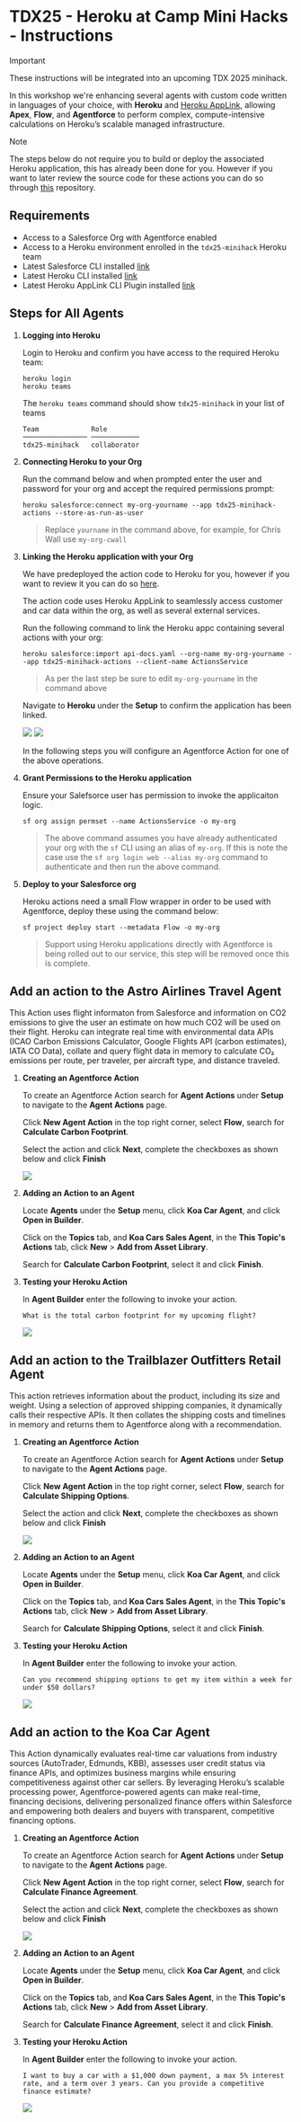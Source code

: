 # TDX25 - Heroku at Camp Mini Hacks - Instructions

> [!IMPORTANT]
> These instructions will be integrated into an upcoming TDX 2025 minihack.

In this workshop we're enhancing several agents with custom code written in languages of your choice, with **Heroku** and [Heroku AppLink](https://devcenter.heroku.com/articles/getting-started-heroku-integration), allowing **Apex**, **Flow**, and **Agentforce** to perform complex, compute-intensive calculations on Heroku’s scalable managed infrastructure.

> [!NOTE]
> The steps below do not require you to build or deploy the associated Heroku application, this has already been done for you. However if you want to later review the source code for these actions you can do so through [this](https://github.com/heroku-examples/heroku-tdx25-minihack-code) repository.

## Requirements

- Access to a Salesforce Org with Agentforce enabled
- Access to a Heroku environment enrolled in the `tdx25-minihack` Heroku team
- Latest Salesforce CLI installed [link](https://developer.salesforce.com/docs/atlas.en-us.sfdx_setup.meta/sfdx_setup/sfdx_setup_install_cli.htm)
- Latest Heroku CLI installed [link](https://devcenter.heroku.com/articles/heroku-cli#install-the-heroku-cli)
- Latest Heroku AppLink CLI Plugin installed [link](https://devcenter.heroku.com/articles/heroku-integration-cli)

## Steps for All Agents

1. **Logging into Heroku**

    Login to Heroku and confirm you have access to the required Heroku team:
    
    ```
    heroku login
    heroku teams
    ```

    The `heroku teams` command should show `tdx25-minihack` in your list of teams

    ```
    Team             Role         
    ──────────────── ──────────── 
    tdx25-minihack   collaborator            
    ```

2. **Connecting Heroku to your Org**

    Run the command below and when prompted enter the user and password for your org and accept the required permissions prompt:
    
    ```
    heroku salesforce:connect my-org-yourname --app tdx25-minihack-actions --store-as-run-as-user 
    ```

    > Replace `yourname` in the command above, for example, for Chris Wall use `my-org-cwall`

3. **Linking the Heroku application with your Org**

    We have predeployed the action code to Heroku for you, however if you want to review it you can do so [here](https://github.com/heroku-examples/heroku-tdx25-minihack-code).
    
    The action code uses Heroku AppLink to seamlessly access customer and car data within the org, as well as several external services.
    
    Run the following command to link the Heroku appc containing several actions with your org:
    
    ```
    heroku salesforce:import api-docs.yaml --org-name my-org-yourname --app tdx25-minihack-actions --client-name ActionsService
    ```

    > As per the last step be sure to edit `my-org-yourname` in the command above

    Navigate to **Heroku** under the **Setup** to confirm the application has been linked.

    <img src="images/applink.jpg">

    <img src="images/operation.jpg">

    In the following steps you will configure an Agentforce Action for one of the above operations.

4. **Grant Permissions to the Heroku application**

    Ensure your Salefsorce user has permission to invoke the applicaiton logic.

    ```
    sf org assign permset --name ActionsService -o my-org
    ```
    > The above command assumes you have already authenticated your org with the `sf` CLI using an alias of `my-org`. If this is note the case use the `sf org login web --alias my-org` command to authenticate and then run the above command.

5. **Deploy to your Salesforce org**

    Heroku actions need a small Flow wrapper in order to be used with Agentforce, deploy these using the command below:

    ```
    sf project deploy start --metadata Flow -o my-org
    ```

    > Support using Heroku applications directly with Agentforce is being rolled out to our service, this step will be removed once this is complete.

## Add an action to the Astro Airlines Travel Agent

This Action uses flight informaton from Salesforce and information on CO2 emissions to give the user an estimate on how much CO2 will be used on their flight. Heroku can integrate real time with environmental data APIs (ICAO Carbon Emissions Calculator, Google Flights API (carbon estimates), IATA CO Data), collate and query flight data in memory to calculate CO₂ emissions per route, per traveler, per aircraft type, and distance traveled.

1. **Creating an Agentforce Action**

    To create an Agentforce Action search for **Agent Actions** under **Setup** to navigate to the **Agent Actions** page.

    Click **New Agent Action** in the top right corner, select **Flow**, search for **Calculate Carbon Footprint**.

    Select the action and click **Next**, complete the checkboxes as shown below and click **Finish** 

    <img src="images/agent-action-carbon-calc.jpg">

2. **Adding an Action to an Agent**

    Locate **Agents** under the **Setup** menu, click **Koa Car Agent**, and click **Open in Builder**.

    Click on the **Topics** tab, and **Koa Cars Sales Agent**, in the **This Topic's Actions** tab, click **New** > **Add from Asset Library**.

    Search for **Calculate Carbon Footprint**, select it and click **Finish**.
    
3. **Testing your Heroku Action**

    In **Agent Builder** enter the following to invoke your action.

    `
    What is the total carbon footprint for my upcoming flight?
    `

    <img src="images/agent-response-carbon-calc.jpg">

## Add an action to the Trailblazer Outfitters Retail Agent

This action retrieves information about the product, including its size and weight. Using a selection of approved shipping companies, it dynamically calls their respective APIs. It then collates the shipping costs and timelines in memory and returns them to Agentforce along with a recommendation.

1. **Creating an Agentforce Action**

    To create an Agentforce Action search for **Agent Actions** under **Setup** to navigate to the **Agent Actions** page.

    Click **New Agent Action** in the top right corner, select **Flow**, search for **Calculate Shipping Options**.

    Select the action and click **Next**, complete the checkboxes as shown below and click **Finish** 

    <img src="images/agent-action-shipping-calc.jpg">

2. **Adding an Action to an Agent**

    Locate **Agents** under the **Setup** menu, click **Koa Car Agent**, and click **Open in Builder**.

    Click on the **Topics** tab, and **Koa Cars Sales Agent**, in the **This Topic's Actions** tab, click **New** > **Add from Asset Library**.

    Search for **Calculate Shipping Options**, select it and click **Finish**.
    
3. **Testing your Heroku Action**

    In **Agent Builder** enter the following to invoke your action.

    `
    Can you recommend shipping options to get my item within a week for under $50 dollars?
    `

    <img src="images/agent-response-shipping-calc.jpg">

## Add an action to the Koa Car Agent

This Action dynamically evaluates real-time car valuations from industry sources (AutoTrader, Edmunds, KBB), assesses user credit status via finance APIs, and optimizes business margins while ensuring competitiveness against other car sellers. By leveraging Heroku’s scalable processing power, Agentforce-powered agents can make real-time, financing decisions, delivering personalized finance offers within Salesforce and empowering both dealers and buyers with transparent, competitive financing options.

1. **Creating an Agentforce Action**

    To create an Agentforce Action search for **Agent Actions** under **Setup** to navigate to the **Agent Actions** page.

    Click **New Agent Action** in the top right corner, select **Flow**, search for **Calculate Finance Agreement**.

    Select the action and click **Next**, complete the checkboxes as shown below and click **Finish** 

    <img src="images/agent-action-finance-calc.jpg">

2. **Adding an Action to an Agent**

    Locate **Agents** under the **Setup** menu, click **Koa Car Agent**, and click **Open in Builder**.

    Click on the **Topics** tab, and **Koa Cars Sales Agent**, in the **This Topic's Actions** tab, click **New** > **Add from Asset Library**.

    Search for **Calculate Finance Agreement**, select it and click **Finish**.
    
3. **Testing your Heroku Action**

    In **Agent Builder** enter the following to invoke your action.

    `
    I want to buy a car with a $1,000 down payment, a max 5% interest rate, and a term over 3 years. Can you provide a competitive finance estimate?
    `

    <img src="images/agent-response-finance-calc.jpg">
